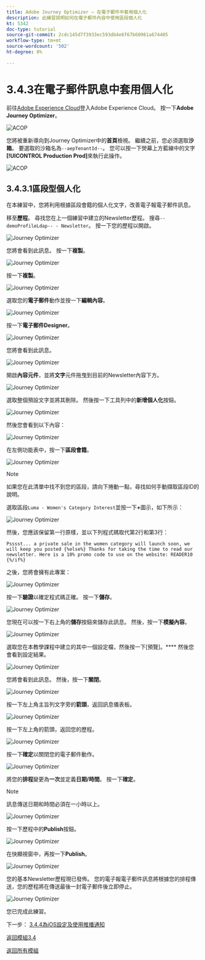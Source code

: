 ```yaml
---
title: Adobe Journey Optimizer — 在電子郵件中套用個人化
description: 此練習說明如何在電子郵件內容中使用區段個人化
kt: 5342
doc-type: tutorial
source-git-commit: 2cdc145d7f3933ec593db4e6f67b60961a674405
workflow-type: tm+mt
source-wordcount: '502'
ht-degree: 0%

---
```


# 3.4.3在電子郵件訊息中套用個人化

前往[Adobe Experience Cloud](https://experience.adobe.com)登入Adobe Experience Cloud。 按一下&#x200B;**Adobe Journey Optimizer**。

![ACOP](./../../../modules/ajo-b2c/module3.2/images/acophome.png)

您將被重新導向到Journey Optimizer中的&#x200B;**首頁**&#x200B;檢視。 繼續之前，您必須選取&#x200B;**沙箱**。 要選取的沙箱名為``--aepTenantId--``。 您可以按一下熒幕上方藍線中的文字&#x200B;**[!UICONTROL Production Prod]**&#x200B;來執行此操作。

![ACOP](./../../../modules/ajo-b2c/module3.2/images/acoptriglp.png)

## 3.4.3.1區段型個人化

在本練習中，您將利用根據區段會籍的個人化文字，改善電子報電子郵件訊息。

移至&#x200B;**歷程**。 尋找您在上一個練習中建立的Newsletter歷程。 搜尋`--demoProfileLdap-- - Newsletter`。 按一下您的歷程以開啟。

![Journey Optimizer](./images/sbp1.png)

您將會看到此訊息。 按一下&#x200B;**複製**。

![Journey Optimizer](./images/sbp2.png)

按一下&#x200B;**複製**。

![Journey Optimizer](./images/sbp3.png)

選取您的&#x200B;**電子郵件**&#x200B;動作並按一下&#x200B;**編輯內容**。

![Journey Optimizer](./images/sbp3a.png)

按一下&#x200B;**電子郵件Designer**。

![Journey Optimizer](./images/sbp4.png)

您將會看到此訊息。

![Journey Optimizer](./images/sbp5.png)

開啟&#x200B;**內容元件**，並將&#x200B;**文字**&#x200B;元件拖曳到目前的Newsletter內容下方。

![Journey Optimizer](./images/sbp6.png)

選取整個預設文字並將其刪除。 然後按一下工具列中的&#x200B;**新增個人化**&#x200B;按鈕。

![Journey Optimizer](./images/sbp7.png)

然後您會看到以下內容：

![Journey Optimizer](./images/seg1.png)

在左側功能表中，按一下&#x200B;**區段會籍**。

![Journey Optimizer](./images/seg2.png)

>[!NOTE]
>
>如果您在此清單中找不到您的區段，請向下捲動一點，尋找如何手動擷取區段ID的說明。

選取區段`Luma - Women's Category Interest`並按一下&#x200B;**+**&#x200B;圖示，如下所示：

![Journey Optimizer](./images/seg3.png)

然後，您應該保留第一行原樣，並以下列程式碼取代第2行和第3行：

``
    Psssst... a private sale in the women category will launch soon, we will keep you posted
{%else%}
    Thanks for taking the time to read our newsletter. Here is a 10% promo code to use on the website: READER10
{%/if%}
``

之後，您將會擁有此專案：

![Journey Optimizer](./images/seg4.png)

按一下&#x200B;**驗證**&#x200B;以確定程式碼正確。 按一下&#x200B;**儲存**。

![Journey Optimizer](./images/sbp8.png)

您現在可以按一下右上角的&#x200B;**儲存**&#x200B;按鈕來儲存此訊息。 然後，按一下&#x200B;**模擬內容**。

![Journey Optimizer](./images/sbp9.png)

選取您在本教學課程中建立的其中一個設定檔，然後按一下[預覽]。**** 然後您會看到設定結果。

![Journey Optimizer](./images/sbp10.png)

您將會看到此訊息。 然後，按一下&#x200B;**關閉**。

![Journey Optimizer](./images/sbp10fff.png)

按一下左上角主旨列文字旁的&#x200B;**箭頭**，返回訊息儀表板。

![Journey Optimizer](./images/sbp11.png)

按一下左上角的箭頭，返回您的歷程。

![Journey Optimizer](./images/oc79afff.png)

按一下&#x200B;**確定**&#x200B;以關閉您的電子郵件動作。

![Journey Optimizer](./images/oc79bfff.png)

將您的&#x200B;**排程**&#x200B;變更為&#x200B;**一次**&#x200B;並定義&#x200B;**日期/時間**。 按一下&#x200B;**確定**。

>[!NOTE]
>
>訊息傳送日期和時間必須在一小時以上。

![Journey Optimizer](./images/sbp18.png)

按一下歷程中的&#x200B;**Publish**&#x200B;按鈕。

![Journey Optimizer](./images/sbp19.png)

在快顯視窗中，再按一下&#x200B;**Publish**。

![Journey Optimizer](./images/sbp20.png)

您的基本Newsletter歷程現已發佈。 您的電子報電子郵件訊息將根據您的排程傳送，您的歷程將在傳送最後一封電子郵件後立即停止。

![Journey Optimizer](./images/sbp20fff.png)

您已完成此練習。

下一步： [3.4.4為iOS設定及使用推播通知](./ex4.md)

[返回模組3.4](./journeyoptimizer.md)

[返回所有模組](../../../overview.md)

